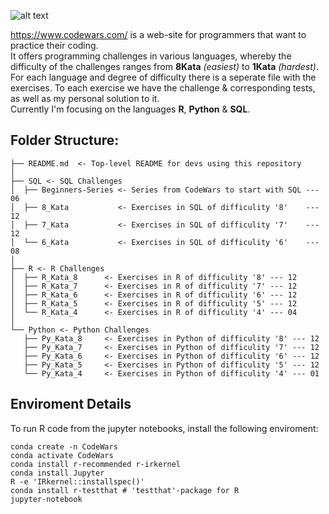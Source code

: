 ![alt text](https://w7.pngwing.com/pngs/477/603/png-transparent-codewars-button-icon.png)  
  
https://www.codewars.com/ is a web-site for programmers that want to practice their coding.  
It offers programming challenges in various languages, whereby the difficulty of the challenges ranges from **8Kata** *(easiest)* to **1Kata** *(hardest)*.   
For each language and degree of difficulty there is a seperate file with the exercises. To each exercise we have the challenge & corresponding tests, as well as my personal solution to it.    
Currently I'm focusing on the languages **R**, **Python** & **SQL**.

## Folder Structure:
```
├── README.md  <- Top-level README for devs using this repository
│
├── SQL <- SQL Challenges 
│  ├── Beginners-Series <- Series from CodeWars to start with SQL --- 06 
│  ├── 8_Kata           <- Exercises in SQL of difficulity '8'    --- 12
│  ├── 7_Kata           <- Exercises in SQL of difficulity '7'    --- 12
│  └── 6_Kata           <- Exercises in SQL of difficulity '6'    --- 08
│
├── R <- R Challenges
│  ├── R_Kata_8      <- Exercises in R of difficulity '8' --- 12
│  ├── R_Kata_7      <- Exercises in R of difficulity '7' --- 12
│  ├── R_Kata_6      <- Exercises in R of difficulity '6' --- 12  
│  ├── R_Kata_5      <- Exercises in R of difficulity '5' --- 12
│  └── R_Kata_4      <- Exercises in R of difficulity '4' --- 04
│
└── Python <- Python Challenges  
   ├── Py_Kata_8     <- Exercises in Python of difficulity '8' --- 12
   ├── Py_Kata_7     <- Exercises in Python of difficulity '7' --- 12 
   ├── Py_Kata_6     <- Exercises in Python of difficulity '6' --- 12
   ├── Py_Kata_5     <- Exercises in Python of difficulity '5' --- 12
   └── Py_Kata_4     <- Exercises in Python of difficulity '4' --- 01 
```
## Enviroment Details
To run R code from the jupyter notebooks, install the following enviroment:
```
conda create -n CodeWars
conda activate CodeWars
conda install r-recommended r-irkernel
conda install Jupyter
R -e 'IRkernel::installspec()'
conda install r-testthat # 'testthat'-package for R
jupyter-notebook 
```